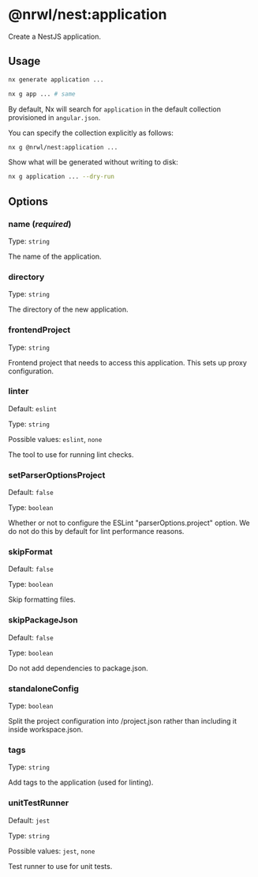 # @nrwl/nest:application

Create a NestJS application.

## Usage

```bash
nx generate application ...
```

```bash
nx g app ... # same
```

By default, Nx will search for `application` in the default collection provisioned in `angular.json`.

You can specify the collection explicitly as follows:

```bash
nx g @nrwl/nest:application ...
```

Show what will be generated without writing to disk:

```bash
nx g application ... --dry-run
```

## Options

### name (_**required**_)

Type: `string`

The name of the application.

### directory

Type: `string`

The directory of the new application.

### frontendProject

Type: `string`

Frontend project that needs to access this application. This sets up proxy configuration.

### linter

Default: `eslint`

Type: `string`

Possible values: `eslint`, `none`

The tool to use for running lint checks.

### setParserOptionsProject

Default: `false`

Type: `boolean`

Whether or not to configure the ESLint "parserOptions.project" option. We do not do this by default for lint performance reasons.

### skipFormat

Default: `false`

Type: `boolean`

Skip formatting files.

### skipPackageJson

Default: `false`

Type: `boolean`

Do not add dependencies to package.json.

### standaloneConfig

Type: `boolean`

Split the project configuration into <projectRoot>/project.json rather than including it inside workspace.json.

### tags

Type: `string`

Add tags to the application (used for linting).

### unitTestRunner

Default: `jest`

Type: `string`

Possible values: `jest`, `none`

Test runner to use for unit tests.
